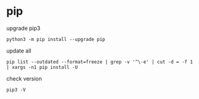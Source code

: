 # pip

upgrade pip3

```
python3 -m pip install --upgrade pip
```

update all

```
pip list --outdated --format=freeze | grep -v '^\-e' | cut -d = -f 1  | xargs -n1 pip install -U
```

check version

```
pip3 -V
```

